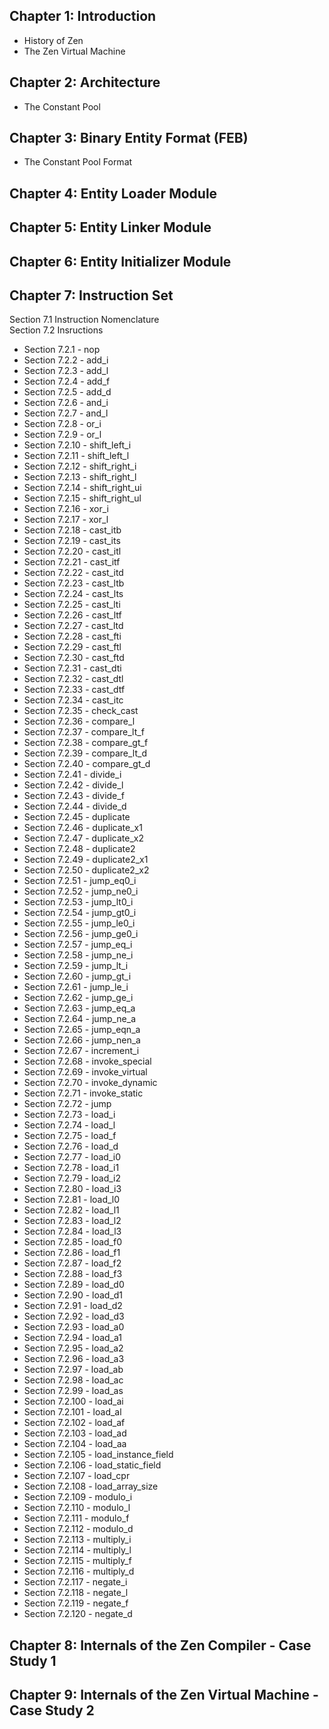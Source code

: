 ## Chapter 1: Introduction
 * History of Zen
 * The Zen Virtual Machine

## Chapter 2: Architecture
 * The Constant Pool

## Chapter 3: Binary Entity Format (FEB)
 * The Constant Pool Format

## Chapter 4: Entity Loader Module
## Chapter 5: Entity Linker Module
## Chapter 6: Entity Initializer Module
## Chapter 7: Instruction Set
Section 7.1 Instruction Nomenclature  
Section 7.2 Insructions  
* Section 7.2.1 - nop
* Section 7.2.2 - add_i
* Section 7.2.3 - add_l
* Section 7.2.4 - add_f
* Section 7.2.5 - add_d
* Section 7.2.6 - and_i
* Section 7.2.7 - and_l
* Section 7.2.8 - or_i
* Section 7.2.9 - or_l
* Section 7.2.10 - shift_left_i
* Section 7.2.11 - shift_left_l
* Section 7.2.12 - shift_right_i
* Section 7.2.13 - shift_right_l
* Section 7.2.14 - shift_right_ui
* Section 7.2.15 - shift_right_ul
* Section 7.2.16 - xor_i
* Section 7.2.17 - xor_l
* Section 7.2.18 - cast_itb
* Section 7.2.19 - cast_its
* Section 7.2.20 - cast_itl
* Section 7.2.21 - cast_itf
* Section 7.2.22 - cast_itd
* Section 7.2.23 - cast_ltb
* Section 7.2.24 - cast_lts
* Section 7.2.25 - cast_lti
* Section 7.2.26 - cast_ltf
* Section 7.2.27 - cast_ltd
* Section 7.2.28 - cast_fti
* Section 7.2.29 - cast_ftl
* Section 7.2.30 - cast_ftd
* Section 7.2.31 - cast_dti
* Section 7.2.32 - cast_dtl
* Section 7.2.33 - cast_dtf
* Section 7.2.34 - cast_itc
* Section 7.2.35 - check_cast
* Section 7.2.36 - compare_l
* Section 7.2.37 - compare_lt_f
* Section 7.2.38 - compare_gt_f
* Section 7.2.39 - compare_lt_d
* Section 7.2.40 - compare_gt_d
* Section 7.2.41 - divide_i
* Section 7.2.42 - divide_l
* Section 7.2.43 - divide_f
* Section 7.2.44 - divide_d
* Section 7.2.45 - duplicate
* Section 7.2.46 - duplicate_x1
* Section 7.2.47 - duplicate_x2
* Section 7.2.48 - duplicate2
* Section 7.2.49 - duplicate2_x1
* Section 7.2.50 - duplicate2_x2
* Section 7.2.51 - jump_eq0_i
* Section 7.2.52 - jump_ne0_i
* Section 7.2.53 - jump_lt0_i
* Section 7.2.54 - jump_gt0_i
* Section 7.2.55 - jump_le0_i
* Section 7.2.56 - jump_ge0_i
* Section 7.2.57 - jump_eq_i
* Section 7.2.58 - jump_ne_i
* Section 7.2.59 - jump_lt_i
* Section 7.2.60 - jump_gt_i
* Section 7.2.61 - jump_le_i
* Section 7.2.62 - jump_ge_i
* Section 7.2.63 - jump_eq_a
* Section 7.2.64 - jump_ne_a
* Section 7.2.65 - jump_eqn_a
* Section 7.2.66 - jump_nen_a
* Section 7.2.67 - increment_i
* Section 7.2.68 - invoke_special
* Section 7.2.69 - invoke_virtual
* Section 7.2.70 - invoke_dynamic
* Section 7.2.71 - invoke_static
* Section 7.2.72 - jump
* Section 7.2.73 - load_i
* Section 7.2.74 - load_l
* Section 7.2.75 - load_f
* Section 7.2.76 - load_d
* Section 7.2.77 - load_i0
* Section 7.2.78 - load_i1
* Section 7.2.79 - load_i2
* Section 7.2.80 - load_i3
* Section 7.2.81 - load_l0
* Section 7.2.82 - load_l1
* Section 7.2.83 - load_l2
* Section 7.2.84 - load_l3
* Section 7.2.85 - load_f0
* Section 7.2.86 - load_f1
* Section 7.2.87 - load_f2
* Section 7.2.88 - load_f3
* Section 7.2.89 - load_d0
* Section 7.2.90 - load_d1
* Section 7.2.91 - load_d2
* Section 7.2.92 - load_d3
* Section 7.2.93 - load_a0
* Section 7.2.94 - load_a1
* Section 7.2.95 - load_a2
* Section 7.2.96 - load_a3
* Section 7.2.97 - load_ab
* Section 7.2.98 - load_ac
* Section 7.2.99 - load_as
* Section 7.2.100 - load_ai
* Section 7.2.101 - load_al
* Section 7.2.102 - load_af
* Section 7.2.103 - load_ad
* Section 7.2.104 - load_aa
* Section 7.2.105 - load_instance_field
* Section 7.2.106 - load_static_field
* Section 7.2.107 - load_cpr
* Section 7.2.108 - load_array_size
* Section 7.2.109 - modulo_i
* Section 7.2.110 - modulo_l
* Section 7.2.111 - modulo_f
* Section 7.2.112 - modulo_d
* Section 7.2.113 - multiply_i
* Section 7.2.114 - multiply_l
* Section 7.2.115 - multiply_f
* Section 7.2.116 - multiply_d
* Section 7.2.117 - negate_i
* Section 7.2.118 - negate_l
* Section 7.2.119 - negate_f
* Section 7.2.120 - negate_d

## Chapter 8: Internals of the Zen Compiler - Case Study 1
## Chapter 9: Internals of the Zen Virtual Machine - Case Study 2